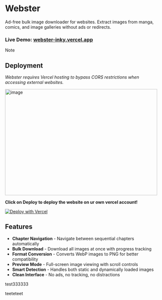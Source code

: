 # Webster

Ad-free bulk image downloader for websites. Extract images from manga, comics, and image galleries without ads or redirects.

### **Live Demo:** [webster-inky.vercel.app](https://webster-inky.vercel.app/)


> [!Note]
> ## Deployment
> 
> *Webster requires Vercel hosting to bypass CORS restrictions when accessing external websites.*
> 
> <img width="500" height="350" alt="image" src="https://github.com/user-attachments/assets/c69e57bc-897a-4e31-9f34-c571ddeb2fb1" />
>
>  **Click on Deploy to deploy the website on ur own vercel account!**
> 
> [![Deploy with Vercel](https://vercel.com/button)](https://vercel.com/new/clone?repository-url=https://github.com/zebbern/Webster)


## Features

- **Chapter Navigation** - Navigate between sequential chapters automatically
- **Bulk Download** - Download all images at once with progress tracking
- **Format Conversion** - Converts WebP images to PNG for better compatibility
- **Preview Mode** - Full-screen image viewing with scroll controls
- **Smart Detection** - Handles both static and dynamically loaded images
- **Clean Interface** - No ads, no tracking, no distractions

test333333

teeteteet

